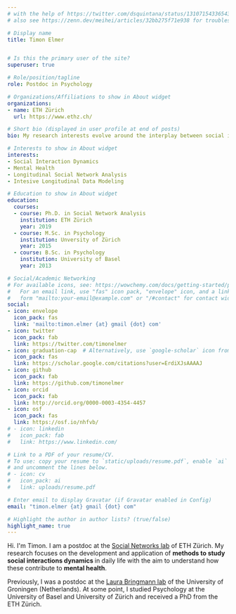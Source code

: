 ```yaml
---
# with the help of https://twitter.com/dsquintana/status/1310715433654382599
# also see https://zenn.dev/meihei/articles/32bb275f71e938 for troubleshoot

# Display name
title: Timon Elmer


# Is this the primary user of the site?
superuser: true

# Role/position/tagline
role: Postdoc in Psychology

# Organizations/Affiliations to show in About widget
organizations:
- name: ETH Zürich
  url: https://www.ethz.ch/

# Short bio (displayed in user profile at end of posts)
bio: My research interests evolve around the interplay between social interactions networks and mental health.

# Interests to show in About widget
interests:
- Social Interaction Dynamics
- Mental Health
- Longitudinal Social Network Analysis
- Intesive Longitudinal Data Modeling

# Education to show in About widget
education:
  courses:
  - course: Ph.D. in Social Network Analysis
    institution: ETH Zürich
    year: 2019
  - course: M.Sc. in Psychology
    institution: Unversity of Zürich
    year: 2015
  - course: B.Sc. in Psychology
    institution: University of Basel
    year: 2013

# Social/Academic Networking
# For available icons, see: https://wowchemy.com/docs/getting-started/page-builder/#icons
#   For an email link, use "fas" icon pack, "envelope" icon, and a link in the
#   form "mailto:your-email@example.com" or "/#contact" for contact widget.
social:
- icon: envelope
  icon_pack: fas
  link: 'mailto:timon.elmer {at} gmail {dot} com'
- icon: twitter
  icon_pack: fab
  link: https://twitter.com/timonelmer
- icon: graduation-cap  # Alternatively, use `google-scholar` icon from `ai` icon pack
  icon_pack: fas
  link: https://scholar.google.com/citations?user=ErdiXJsAAAAJ
- icon: github
  icon_pack: fab
  link: https://github.com/timonelmer
- icon: orcid
  icon_pack: fab
  link: http://orcid.org/0000-0003-4354-4457 
- icon: osf
  icon_pack: fas
  link: https://osf.io/nhfvb/ 
# - icon: linkedin
#   icon_pack: fab
#   link: https://www.linkedin.com/

# Link to a PDF of your resume/CV.
# To use: copy your resume to `static/uploads/resume.pdf`, enable `ai` icons in `params.toml`, 
# and uncomment the lines below.
# - icon: cv
#   icon_pack: ai
#   link: uploads/resume.pdf

# Enter email to display Gravatar (if Gravatar enabled in Config)
email: "timon.elmer {at} gmail {dot} com"

# Highlight the author in author lists? (true/false)
highlight_name: true
---
```


Hi. I'm Timon. I am a postdoc at the <a href="https://sn.ethz.ch/">Social Networks lab</a> of ETH Zürich. My research focuses on the development and application of <b>methods to study social interactions dynamics </b>in daily life with the aim to understand how these contribute to <b>mental health</b>. 

Previously, I was a postdoc at the <a href="https://www.laurabringmannlab.com/">Laura Bringmann lab</a> of the University of Groningen (Netherlands). At some point, I studied Psychology at the University of Basel and University of Zürich and received a PhD from the ETH Zürich. 

<!-- Hi. I'm Timon. You are on my academic website. There <a href="https://media.giphy.com/media/hrBwvnvKIxA52/giphy.gif"> could</a> be websites about other interets of mine too, but for now lets talk academics: I am currently a postdoctoral researcher at the <a href="https://sn.ethz.ch/">Social Networks lab</a> of the ETH Zürich. In my research I aim to  

<b>(a) develop measurement and modeling methods to study social interaction dynamics

(b) better understand the dynamics between social networks and mental health in order to develop effective psychosocial interventions</b>.<a rel="me" href="https://home.social/@timonelmer"></a> -->

 <!-- Before returning to ETH Zürich, I was a postdoctoral researcher at the <a href="https://www.laurabringmannlab.com/">Laura Bringmann lab</a> of the University of Groningen. At some point, I studied Psychology at the University of Basel and University of Zürich and received a PhD from the ETH Zürich. 
    </p>--> 

<!-- {{< icon name="download" pack="fas" >}} Download my {{< staticref "uploads/demo_resume.pdf" "newtab" >}}resumé{{< /staticref >}}. -->
